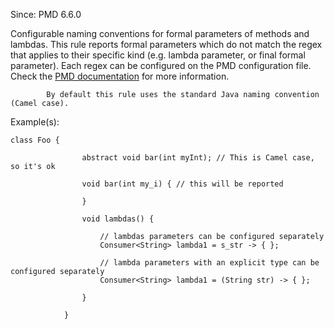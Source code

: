 Since: PMD 6.6.0

Configurable naming conventions for formal parameters of methods and lambdas.
            This rule reports formal parameters which do not match the regex that applies to their
            specific kind (e.g. lambda parameter, or final formal parameter). Each regex can be configured on the PMD configuration file.
Check the [PMD documentation](https://pmd.github.io/pmd-6.55.0/pmd_rules_java_codestyle.html#formalparameternamingconventions) for more information.

            By default this rule uses the standard Java naming convention (Camel case).

Example(s):
```
class Foo {

                abstract void bar(int myInt); // This is Camel case, so it's ok

                void bar(int my_i) { // this will be reported

                }

                void lambdas() {

                    // lambdas parameters can be configured separately
                    Consumer<String> lambda1 = s_str -> { };

                    // lambda parameters with an explicit type can be configured separately
                    Consumer<String> lambda1 = (String str) -> { };

                }

            }
```
